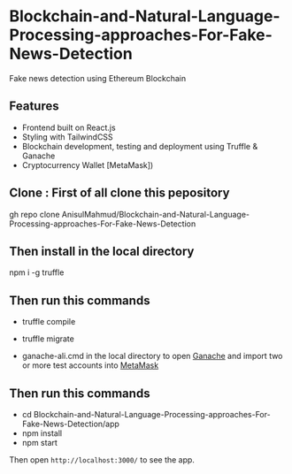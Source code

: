 # Blockchain-and-Natural-Language-Processing-approaches-For-Fake-News-Detection



Fake news detection using Ethereum Blockchain

## Features
-  Frontend built on React.js
-  Styling with TailwindCSS
-  Blockchain development, testing and deployment using Truffle & Ganache
-  Cryptocurrency Wallet [MetaMask])


## Clone : First of all clone this pepository 
gh repo clone AnisulMahmud/Blockchain-and-Natural-Language-Processing-approaches-For-Fake-News-Detection

## Then install in the local directory 
npm i -g truffle

## Then run this commands

- truffle compile

- truffle migrate

- ganache-ali.cmd in the local directory to open [Ganache](https://trufflesuite.com/ganache/) and import two or more test accounts into [MetaMask](https://metamask.io/)

## Then run this commands
- cd Blockchain-and-Natural-Language-Processing-approaches-For-Fake-News-Detection/app
- npm install
- npm start

Then open `http://localhost:3000/` to see the app.

